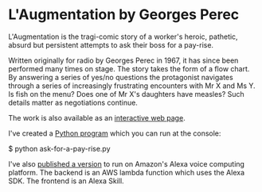 # L'Augmentation by Georges Perec

L'Augmentation is the tragi-comic story of a worker's heroic, pathetic, absurd but persistent attempts to ask their boss for a pay-rise.

Written originally for radio by Georges Perec in 1967, it has since been performed many times on stage. The story takes the form of a flow chart. By answering a series of yes/no questions the protagonist navigates through a series of increasingly frustrating encounters with Mr X and Ms Y. Is fish on the menu? Does one of Mr X's daughters have measles? Such details matter as negotiations continue.

The work is also available as an [interactive web page](http://www.theartofaskingyourbossforaraise.com).

I've created a [Python program](./blob/master/ask-for-a-pay-rise.py) which you can run at the console:

   $ python ask-for-a-pay-rise.py

I've also [published a version](./blob/master/index.js) to run on Amazon's Alexa voice computing platform. The backend is an AWS lambda function which uses the Alexa SDK. The frontend is an Alexa Skill.
